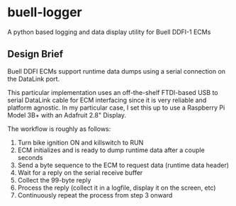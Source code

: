 # buell-logger
A python based logging and data display utility for Buell DDFI-1 ECMs

## Design Brief
Buell DDFI ECMs support runtime data dumps using a serial connection on the DataLink port.

This particular implementation uses an off-the-shelf FTDI-based USB to serial DataLink cable for ECM interfacing since it is very reliable and platform agnostic. In my particular case, I set this up to use a Raspberry Pi Model 3B+ with an Adafruit 2.8" Display.

The workflow is roughly as follows:
1. Turn bike ignition ON and killswitch to RUN
2. ECM initializes and is ready to dump runtime data after a couple seconds
3. Send a byte sequence to the ECM to request data (runtime data header)
4. Wait for a reply on the serial receive buffer
5. Collect the 99-byte reply
6. Process the reply (collect it in a logfile, display it on the screen, etc)
7. Continuously repeat the process from step 3 onward

